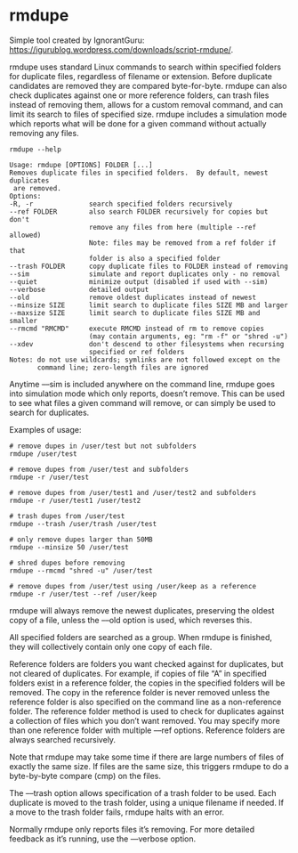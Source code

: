 # rmdupe
Simple tool created by IgnorantGuru: https://igurublog.wordpress.com/downloads/script-rmdupe/.

rmdupe uses standard Linux commands to search within specified folders for duplicate files, regardless of filename or extension. Before duplicate candidates are removed they are compared byte-for-byte. rmdupe can also check duplicates against one or more reference folders, can trash files instead of removing them, allows for a custom removal command, and can limit its search to files of specified size. rmdupe includes a simulation mode which reports what will be done for a given command without actually removing any files.

```
rmdupe --help

Usage: rmdupe [OPTIONS] FOLDER [...]
Removes duplicate files in specified folders.  By default, newest duplicates
 are removed.
Options:
-R, -r              search specified folders recursively
--ref FOLDER        also search FOLDER recursively for copies but don't
                    remove any files from here (multiple --ref allowed)
                    Note: files may be removed from a ref folder if that
                    folder is also a specified folder
--trash FOLDER      copy duplicate files to FOLDER instead of removing
--sim               simulate and report duplicates only - no removal
--quiet             minimize output (disabled if used with --sim)
--verbose           detailed output
--old               remove oldest duplicates instead of newest
--minsize SIZE      limit search to duplicate files SIZE MB and larger
--maxsize SIZE      limit search to duplicate files SIZE MB and smaller
--rmcmd "RMCMD"     execute RMCMD instead of rm to remove copies
                    (may contain arguments, eg: "rm -f" or "shred -u")
--xdev              don't descend to other filesystems when recursing
                    specified or ref folders
Notes: do not use wildcards; symlinks are not followed except on the
       command line; zero-length files are ignored
```

Anytime ––sim is included anywhere on the command line, rmdupe goes into simulation mode which only reports, doesn’t remove. This can be used to see what files a given command will remove, or can simply be used to search for duplicates.

Examples of usage:

```
# remove dupes in /user/test but not subfolders
rmdupe /user/test

# remove dupes from /user/test and subfolders
rmdupe -r /user/test

# remove dupes from /user/test1 and /user/test2 and subfolders
rmdupe -r /user/test1 /user/test2

# trash dupes from /user/test
rmdupe --trash /user/trash /user/test

# only remove dupes larger than 50MB
rmdupe --minsize 50 /user/test

# shred dupes before removing
rmdupe --rmcmd "shred -u" /user/test

# remove dupes from /user/test using /user/keep as a reference
rmdupe -r /user/test --ref /user/keep
```

rmdupe will always remove the newest duplicates, preserving the oldest copy of a file, unless the ––old option is used, which reverses this.

All specified folders are searched as a group. When rmdupe is finished, they will collectively contain only one copy of each file.

Reference folders are folders you want checked against for duplicates, but not cleared of duplicates. For example, if copies of file “A” in specified folders exist in a reference folder, the copies in the specified folders will be removed. The copy in the reference folder is never removed unless the reference folder is also specified on the command line as a non-reference folder. The reference folder method is used to check for duplicates against a collection of files which you don’t want removed. You may specify more than one reference folder with multiple ––ref options. Reference folders are always searched recursively.

Note that rmdupe may take some time if there are large numbers of files of exactly the same size. If files are the same size, this triggers rmdupe to do a byte-by-byte compare (cmp) on the files.

The ––trash option allows specification of a trash folder to be used. Each duplicate is moved to the trash folder, using a unique filename if needed. If a move to the trash folder fails, rmdupe halts with an error.

Normally rmdupe only reports files it’s removing. For more detailed feedback as it’s running, use the ––verbose option.
